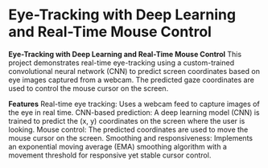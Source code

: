 # Eye-Tracking with Deep Learning and Real-Time Mouse Control
**Eye-Tracking with Deep Learning and Real-Time Mouse Control**
This project demonstrates real-time eye-tracking using a custom-trained convolutional neural network (CNN) to predict screen coordinates based on eye images captured from a webcam. The predicted gaze coordinates are used to control the mouse cursor on the screen.

**Features**
Real-time eye tracking: Uses a webcam feed to capture images of the eye in real time.
CNN-based prediction: A deep learning model (CNN) is trained to predict the (x, y) coordinates on the screen where the user is looking.
Mouse control: The predicted coordinates are used to move the mouse cursor on the screen.
Smoothing and responsiveness: Implements an exponential moving average (EMA) smoothing algorithm with a movement threshold for responsive yet stable cursor control.
